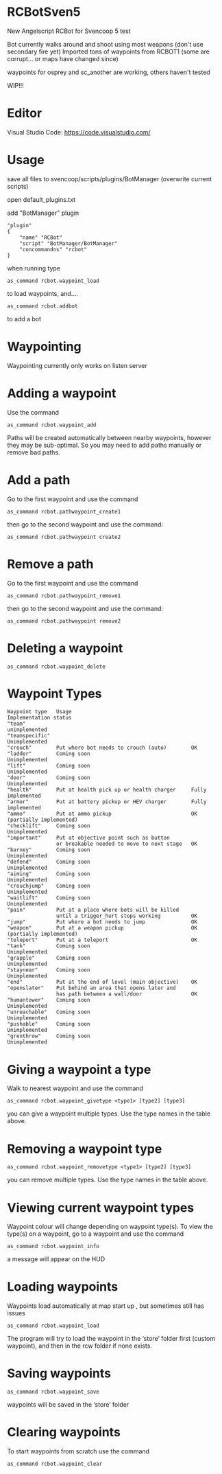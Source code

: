 # RCBotSven5
New Angelscript RCBot for Svencoop 5 test

Bot currently walks around and shoot using most weapons (don't use secondary fire yet)
Imported tons of waypoints from RCBOT1 (some are corrupt... or maps have changed since)

waypoints for osprey and sc_another are working, others haven't tested

WIP!!!

# Editor

Visual Studio Code: https://code.visualstudio.com/

# Usage

save all files to svencoop/scripts/plugins/BotManager (overwrite current scripts)

open default_plugins.txt

add "BotManager" plugin

	"plugin"
	{
		"name" "RCBot"
		"script" "BotManager/BotManager"
		"concommandns" "rcbot"
	}
	
when running type

	as_command rcbot.waypoint_load

to load waypoints, and....

	as_command rcbot.addbot

to add a bot 

# Waypointing

Waypointing currently only works on listen server

# Adding a waypoint

Use the command

    as_command rcbot.waypoint_add

Paths will be created automatically between nearby waypoints, however they may be sub-optimal. So you may need to add paths manually or remove bad paths.

# Add a path

Go to the first waypoint and use the command

    as_command rcbot.pathwaypoint_create1

then go to the second waypoint and use the command:

    as_command rcbot.pathwaypoint create2

# Remove a path

Go to the first waypoint and use the command

    as_command rcbot.pathwaypoint_remove1

then go to the second waypoint and use the command:

    as_command rcbot.pathwaypoint remove2

# Deleting a waypoint

    as_command rcbot.waypoint_delete

# Waypoint Types

    Waypoint type	Usage										Implementation status
    "team"														unimplemented
    "teamspecific"												Unimplemented
    "crouch"		Put where bot needs to crouch (auto)		OK
    "ladder"		Coming soon									Unimplemented
    "lift"			Coming soon									Unimplemented
    "door"			Coming soon									Unimplemented
    "health"		Put at health pick up or health charger		Fully implemented
    "armor"			Put at battery pickup or HEV charger		Fully implemented
    "ammo"			Put at ammo pickup							OK (partially implemented)
    "checklift"		Coming soon									Unimplemented
    "important"		Put at objective point such as button 
					or breakable needed to move to next stage	OK
    "barney"		Coming soon									Unimplemented
    "defend"		Coming soon									Unimplemented
    "aiming"		Coming soon									Unimplemented
    "crouchjump"	Coming soon									Unimplemented
    "waitlift"		Coming soon									Unimplemented
    "pain"			Put at a place where bots will be killed 
					until a trigger_hurt stops working			OK
    "jump"			Put where a bot needs to jump				OK
    "weapon"		Put at a weapon pickup						OK (partially implemented)
    "teleport"		Put at a teleport							OK
    "tank"			Coming soon									Unimplemented
    "grapple"		Coming soon									Unimplemented
    "staynear"		Coming soon									Unimplemented
    "end"			Put at the end of level (main objective)	OK
    "openslater"	Put behind an area that opens later and 
					has path between a wall/door				OK
    "humantower"	Coming soon									Unimplemented
    "unreachable"	Coming soon									Unimplemented
    "pushable"		Coming soon									Unimplemented
    "grenthrow"		Coming soon									Unimplemented

# Giving a waypoint a type

Walk to nearest waypoint and use the command

    as_command rcbot.waypoint_givetype <type1> [type2] [type3]

you can give a waypoint multiple types. Use the type names in the table above.

# Removing a waypoint type

    as_command rcbot.waypoint_removetype <type1> [type2] [type3]

you can remove multiple types. Use the type names in the table above.

# Viewing current waypoint types

Waypoint colour will change depending on waypoint type(s). To view the type(s) on a  waypoint, go to a waypoint and use the command 

    as_command rcbot.waypoint_info

a message will appear on the HUD

# Loading waypoints

Waypoints load automatically at map start up , but sometimes still has issues

    as_command rcbot.waypoint_load
	
The program will try to load the waypoint in the ‘store’ folder first (custom waypoint), and then in the rcw folder if none exists.

# Saving waypoints

    as_command rcbot.waypoint_save

waypoints will be saved in the ‘store’ folder

# Clearing waypoints

To start waypoints from scratch use the command

    as_command rcbot.waypoint_clear

	
